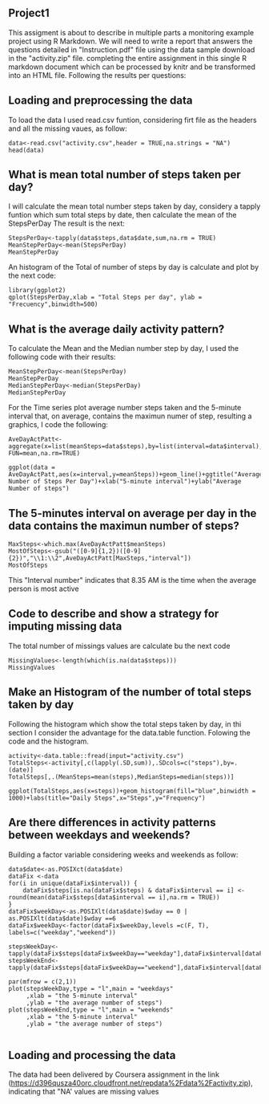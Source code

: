 ## Project1

This assigment is about to describe in multiple parts a monitoring example project using R Markdown. We will need to write a report that answers the questions detailed in "Instruction.pdf" file using the data sample download in the "activity.zip" file. completing the entire assignment in this single R markdown document which can be processed by knitr and be transformed into an HTML file.
Following the results per questions:

## Loading and preprocessing the data
To load the data I used read.csv funtion, considering firt file as the headers and all the missing vaues, as follow:

```{r}
data<-read.csv("activity.csv",header = TRUE,na.strings = "NA")
head(data)
```


## What is mean total number of steps taken per day?

I will calculate the mean total number steps taken by day, considery a tapply funtion which sum total steps by date, then calculate the mean of the StepsPerDay
The result is the next:

```{r}
StepsPerDay<-tapply(data$steps,data$date,sum,na.rm = TRUE)
MeanStepPerDay<-mean(StepsPerDay)
MeanStepPerDay
```

An histogram of the Total of number of steps by day is calculate and plot by the next code:

```{r}
library(ggplot2)
qplot(StepsPerDay,xlab = "Total Steps per day", ylab = "Frecuency",binwidth=500)
```


## What is the average daily activity pattern?
To calculate the Mean and the Median number step by day, I used the following code with their results:
```{r}
MeanStepPerDay<-mean(StepsPerDay)
MeanStepPerDay
MedianStepPerDay<-median(StepsPerDay)
MedianStepPerDay
```

For the Time series plot average number steps taken and the 5-minute interval that, on average, contains the maximun numer of step, resulting a graphics, I code the following:

```{r}
AveDayActPatt<-aggregate(x=list(meanSteps=data$steps),by=list(interval=data$interval),       FUN=mean,na.rm=TRUE)

ggplot(data = AveDayActPatt,aes(x=interval,y=meanSteps))+geom_line()+ggtitle("Average Number of Steps Per Day")+xlab("5-minute interval")+ylab("Average Number of steps")

```

## The 5-minutes interval on average per day in the data contains the maximun number of steps?

```{r}
MaxSteps<-which.max(AveDayActPatt$meanSteps)
MostOfSteps<-gsub("([0-9]{1,2})([0-9]{2})","\\1:\\2",AveDayActPatt[MaxSteps,"interval"])
MostOfSteps
```
This "Interval number" indicates that 8.35 AM is the time when the average person is most active

## Code to describe and show a strategy for imputing missing data

The total number of missings values are calculate bu the next code
```{r}
MissingValues<-length(which(is.na(data$steps)))
MissingValues
```

## Make an Histogram of the number of total steps taken by day
Following the histogram which show the total steps taken by day, in thi section I consider the advantage for the data.table function. Folowing the code and the histogram.
```{r}
activity<-data.table::fread(input="activity.csv")
TotalSteps<-activity[,c(lapply(.SD,sum)),.SDcols=c("steps"),by=.(date)]
TotalSteps[,.(MeanSteps=mean(steps),MedianSteps=median(steps))]

ggplot(TotalSteps,aes(x=steps))+geom_histogram(fill="blue",binwidth = 1000)+labs(title="Daily Steps",x="Steps",y="Frequency")

```


## Are there differences in activity patterns between weekdays and weekends?
Building a factor variable considering weeks and weekends as follow:
```{r}
data$date<-as.POSIXct(data$date)
dataFix <-data
for(i in unique(dataFix$interval)) {
    dataFix$steps[is.na(dataFix$steps) & dataFix$interval == i] <- round(mean(dataFix$steps[data$interval == i],na.rm = TRUE))
}
dataFix$weekDay<-as.POSIXlt(data$date)$wday == 0 | as.POSIXlt(data$date)$wday ==6
dataFix$weekDay<-factor(dataFix$weekDay,levels =c(F, T), labels=c("weekday","weekend"))

stepsWeekDay<-tapply(dataFix$steps[dataFix$weekDay=="weekday"],dataFix$interval[dataFix$weekDay=="weekday"],mean)
stepsWeekEnd<-tapply(dataFix$steps[dataFix$weekDay=="weekend"],dataFix$interval[dataFix$weekDay=="weekend"],mean)

par(mfrow = c(2,1))
plot(stepsWeekDay,type = "l",main = "weekdays"
     ,xlab = "the 5-minute interval"
     ,ylab = "the average number of steps")
plot(stepsWeekEnd,type = "l",main = "weekends"
     ,xlab = "the 5-minute interval"
     ,ylab = "the average number of steps")


```
## Loading and processing the data

The data had been delivered by Coursera assignment in the link (https://d396qusza40orc.cloudfront.net/repdata%2Fdata%2Factivity.zip), indicating that "NA' values are missing values




